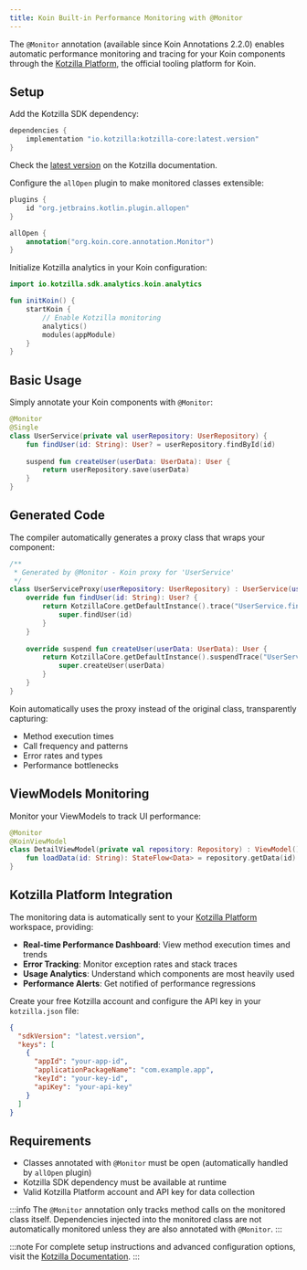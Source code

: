 ```yaml
---
title: Koin Built-in Performance Monitoring with @Monitor
---
```


The `@Monitor` annotation (available since Koin Annotations 2.2.0) enables automatic performance monitoring and tracing for your Koin components through the [Kotzilla Platform](https://kotzilla.io), the official tooling platform for Koin.

## Setup

Add the Kotzilla SDK dependency:

```kotlin
dependencies {
    implementation "io.kotzilla:kotzilla-core:latest.version"
}
```

Check the [latest version](https://doc.kotzilla.io/docs/releaseNotes/changelogSDK) on the Kotzilla documentation.

Configure the `allOpen` plugin to make monitored classes extensible:

```kotlin
plugins {
    id "org.jetbrains.kotlin.plugin.allopen"
}

allOpen {
    annotation("org.koin.core.annotation.Monitor")
}
```

Initialize Kotzilla analytics in your Koin configuration:

```kotlin
import io.kotzilla.sdk.analytics.koin.analytics

fun initKoin() {
    startKoin {
        // Enable Kotzilla monitoring
        analytics()
        modules(appModule)
    }
}
```

## Basic Usage

Simply annotate your Koin components with `@Monitor`:

```kotlin
@Monitor
@Single
class UserService(private val userRepository: UserRepository) {
    fun findUser(id: String): User? = userRepository.findById(id)
    
    suspend fun createUser(userData: UserData): User {
        return userRepository.save(userData)
    }
}
```

## Generated Code

The compiler automatically generates a proxy class that wraps your component:

```kotlin
/**
 * Generated by @Monitor - Koin proxy for 'UserService'
 */
class UserServiceProxy(userRepository: UserRepository) : UserService(userRepository) {
    override fun findUser(id: String): User? { 
        return KotzillaCore.getDefaultInstance().trace("UserService.findUser") { 
            super.findUser(id) 
        } 
    }
    
    override suspend fun createUser(userData: UserData): User { 
        return KotzillaCore.getDefaultInstance().suspendTrace("UserService.createUser") { 
            super.createUser(userData) 
        } 
    }
}
```

Koin automatically uses the proxy instead of the original class, transparently capturing:
- Method execution times
- Call frequency and patterns
- Error rates and types
- Performance bottlenecks

## ViewModels Monitoring

Monitor your ViewModels to track UI performance:

```kotlin
@Monitor
@KoinViewModel
class DetailViewModel(private val repository: Repository) : ViewModel() {
    fun loadData(id: String): StateFlow<Data> = repository.getData(id)
}
```

## Kotzilla Platform Integration

The monitoring data is automatically sent to your [Kotzilla Platform](https://kotzilla.io) workspace, providing:

- **Real-time Performance Dashboard**: View method execution times and trends
- **Error Tracking**: Monitor exception rates and stack traces
- **Usage Analytics**: Understand which components are most heavily used
- **Performance Alerts**: Get notified of performance regressions

Create your free Kotzilla account and configure the API key in your `kotzilla.json` file:

```json
{
  "sdkVersion": "latest.version",
  "keys": [
    {
      "appId": "your-app-id",
      "applicationPackageName": "com.example.app",
      "keyId": "your-key-id", 
      "apiKey": "your-api-key"
    }
  ]
}
```

## Requirements

- Classes annotated with `@Monitor` must be open (automatically handled by `allOpen` plugin)
- Kotzilla SDK dependency must be available at runtime
- Valid Kotzilla Platform account and API key for data collection

:::info
The `@Monitor` annotation only tracks method calls on the monitored class itself. Dependencies injected into the monitored class are not automatically monitored unless they are also annotated with `@Monitor`.
:::

:::note
For complete setup instructions and advanced configuration options, visit the [Kotzilla Documentation](https://doc.kotzilla.io).
:::